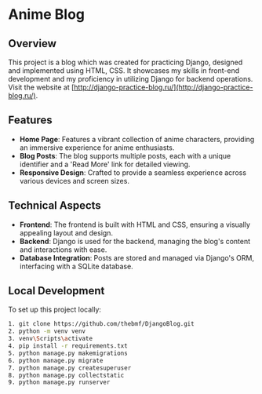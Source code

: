 # Anime Blog

## Overview
This project is a blog which was created for practicing Django, designed and implemented using HTML, CSS. It showcases my skills in front-end development and my proficiency in utilizing Django for backend operations.
Visit the website at [http://django-practice-blog.ru/](http://django-practice-blog.ru/).


## Features
- **Home Page**: Features a vibrant collection of anime characters, providing an immersive experience for anime enthusiasts.
- **Blog Posts**: The blog supports multiple posts, each with a unique identifier and a 'Read More' link for detailed viewing.
- **Responsive Design**: Crafted to provide a seamless experience across various devices and screen sizes.

## Technical Aspects
- **Frontend**: The frontend is built with HTML and CSS, ensuring a visually appealing layout and design.
- **Backend**: Django is used for the backend, managing the blog's content and interactions with ease.
- **Database Integration**: Posts are stored and managed via Django's ORM, interfacing with a SQLite database.

## Local Development
To set up this project locally:
```bash
1. git clone https://github.com/thebmf/DjangoBlog.git
2. python -m venv venv
3. venv\Scripts\activate
4. pip install -r requirements.txt
5. python manage.py makemigrations
6. python manage.py migrate
7. python manage.py createsuperuser
8. python manage.py collectstatic
9. python manage.py runserver
```

